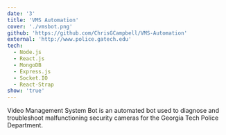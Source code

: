 ```yaml
---
date: '3'
title: 'VMS Automation'
cover: './vmsbot.png'
github: 'https://github.com/ChrisGCampbell/VMS-Automation'
external: 'http://www.police.gatech.edu'
tech:
  - Node.js
  - React.js
  - MongoDB
  - Express.js
  - Socket.IO
  - React-Strap
show: 'true'
---
```


Video Management System Bot is an automated bot used to diagnose and troubleshoot malfunctioning security cameras for the Georgia Tech Police Department.
